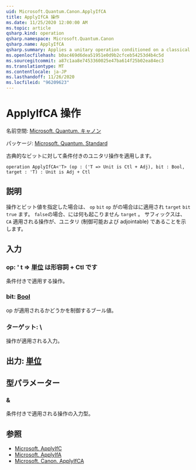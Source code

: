 ```yaml
---
uid: Microsoft.Quantum.Canon.ApplyIfCA
title: ApplyIfCA 操作
ms.date: 11/25/2020 12:00:00 AM
ms.topic: article
qsharp.kind: operation
qsharp.namespace: Microsoft.Quantum.Canon
qsharp.name: ApplyIfCA
qsharp.summary: Applies a unitary operation conditioned on a classical bit.
ms.openlocfilehash: b0ac469d6dea51951e0d9b2cfceb54253d4b4c5d
ms.sourcegitcommit: a87c1aa8e7453360025e47ba614f25b02ea84ec3
ms.translationtype: MT
ms.contentlocale: ja-JP
ms.lasthandoff: 11/26/2020
ms.locfileid: "96209623"
---
```

# <a name="applyifca-operation"></a>ApplyIfCA 操作

名前空間: [Microsoft. Quantum. キャノン](xref:Microsoft.Quantum.Canon)

パッケージ: [Microsoft. Quantum. Standard](https://nuget.org/packages/Microsoft.Quantum.Standard)


古典的なビットに対して条件付きのユニタリ操作を適用します。

```qsharp
operation ApplyIfCA<'T> (op : ('T => Unit is Ctl + Adj), bit : Bool, target : 'T) : Unit is Adj + Ctl
```


## <a name="description"></a>説明

操作とビット値を指定した場合は、 `op` `bit` `op` がの場合はに適用され `target` `bit` `true` ます。 `false`の場合、には何も起こりません `target` 。
サフィックスは、 `CA` 適用される操作が、ユニタリ (制御可能および adjointable) であることを示します。

## <a name="input"></a>入力

### <a name="op--t--unit--is-adj--ctl"></a>op: ' t => [単位](xref:microsoft.quantum.lang-ref.unit)  は形容詞 + Ctl です

条件付きで適用する操作。


### <a name="bit--bool"></a>bit: [Bool](xref:microsoft.quantum.lang-ref.bool)

op が適用されるかどうかを制御するブール値。


### <a name="target--t"></a>ターゲット: \

操作が適用される入力。



## <a name="output--unit"></a>出力: [単位](xref:microsoft.quantum.lang-ref.unit)



## <a name="type-parameters"></a>型パラメーター

### <a name="t"></a>&

条件付きで適用される操作の入力型。

## <a name="see-also"></a>参照

- [Microsoft. ApplyIfC](xref:Microsoft.Quantum.Canon.ApplyIfC)
- [Microsoft. ApplyIfA](xref:Microsoft.Quantum.Canon.ApplyIfA)
- [Microsoft. Canon. ApplyIfCA](xref:Microsoft.Quantum.Canon.ApplyIfCA)